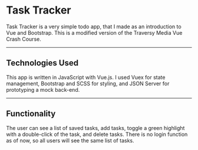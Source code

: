 # Task Tracker

Task Tracker is a very simple todo app, that I made as an introduction to Vue and Bootstrap. This is a modified version of the Traversy Media Vue Crash Course.

---

## Technologies Used

This app is written in JavaScript with Vue.js. I used Vuex for state management, Bootstrap and SCSS for styling, and JSON Server for prototyping a mock back-end.

---

## Functionality

The user can see a list of saved tasks, add tasks, toggle a green highlight with a double-click of the task, and delete tasks. There is no login function as of now, so all users will see the same list of tasks.
